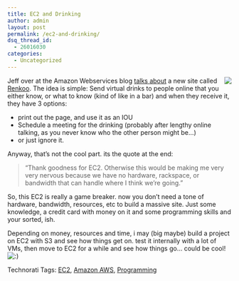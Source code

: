 ```yaml
---
title: EC2 and Drinking
author: admin
layout: post
permalink: /ec2-and-drinking/
dsq_thread_id:
  - 26016030
categories:
  - Uncategorized
---
```

<img src="http://images.lotas-smartman.net/image.ashx?id=29d68d25-74d7-44bc-a53a-5f1696a5c401" align="right" /> Jeff over at the Amazon Webservices blog [talks about][1] a new site called [Renkoo][2]. The idea is simple: Send virtual drinks to people online that&nbsp;you either know, or what to know&nbsp;(kind of like in a bar) and when they receive it, they have 3 options: 

  * print out the page, and use it as an IOU
  * Schedule a meeting for the drinking (probably after lengthy online talking, as you never know who the other person might be&#8230;)
  * or just ignore it.

Anyway, that&#8217;s not the cool part. its the quote at the end:

> &#8220;Thank goodness for EC2. Otherwise this would be making me very very nervous because we have no hardware, rackspace, or bandwidth that can handle where I think we&#8217;re going.&#8221;

So, this EC2 is really a game breaker. now you don&#8217;t need a tone of hardware, bandwidth, resources, etc to build&nbsp;a massive site. Just some knowledge, a credit card with money on it and some programming skills and your sorted, ish.

Depending on money, resources and time, i may (big maybe) build a project on EC2 with S3 and see how things get on. test it internally with a lot of VMs, then move to EC2 for a while and see how things go&#8230; could be cool! <img src="http://blog.lotas-smartman.net/wp-includes/images/smilies/icon_smile.gif" alt=":)" class="wp-smiley" /></p> 

<div class="wlWriterSmartContent" id="0767317B-992E-4b12-91E0-4F059A8CECA8:0e7aeb0d-83b0-4792-a3eb-d6a95268fd61" style="padding-right:0px;display:inline;padding-left:0px;padding-bottom:0px;margin:0px;padding-top:0px;">
  Technorati Tags: <a href="http://technorati.com/tags/EC2" rel="tag">EC2</a>, <a href="http://technorati.com/tags/Amazon%20AWS" rel="tag">Amazon AWS</a>, <a href="http://technorati.com/tags/Programming" rel="tag">Programming</a>
</div>

 [1]: http://feeds.feedburner.com/~r/AmazonWebServicesBlog/~3/130853557/rogue-waves-ec2.html
 [2]: http://renkoo.com/